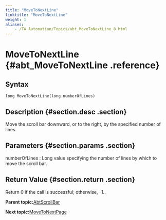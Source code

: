 ```yaml
--- 
title: "MoveToNextLine"
linktitle: "MoveToNextLine"
weight: 1
aliases: 
    - /TA_Automation/Topics/abt_MoveToNextLine_8.html
---
```

# MoveToNextLine {#abt_MoveToNextLine .reference}

## Syntax

`long MoveToNextLine(long numberOfLines)`

## Description {#section.desc .section}

Move the scroll bar downward, or to the right, by the specified number of lines.

## Parameters {#section.params .section}

numberOfLines
:   Long value specifying the number of lines by which to move the scroll bar.

## Return Value {#section.return .section}

Return 0 if the call is successful; otherwise, -1..

**Parent topic:**[AbtScrollBar](../../TA_Automation/Topics/abt_AbtScrollBar.html)

**Next topic:**[MoveToNextPage](../../TA_Automation/Topics/abt_MoveToNextPage_8.html)

